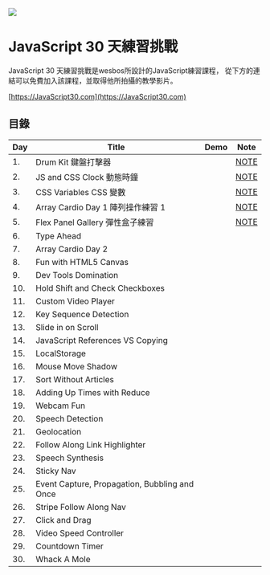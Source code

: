![](https://javascript30.com/images/JS3-social-share.png)

# JavaScript 30 天練習挑戰

JavaScript 30 天練習挑戰是wesbos所設計的JavaScript練習課程，
從下方的連結可以免費加入該課程，並取得他所拍攝的教學影片。

[https://JavaScript30.com](https://JavaScript30.com)

## 目錄

|Day|Title|Demo|Note|
|---|-----|----|--------|
|1.|Drum Kit 鍵盤打擊器||[NOTE](https://github.com/dh-46/JavaScript30_dh46.tw/tree/master/01%20-%20JavaScript%20Drum%20Kit)|
|2.|JS and CSS Clock 動態時鐘||[NOTE](https://github.com/dh-46/JavaScript30_dh46.tw/tree/master/02%20-%20JS%20and%20CSS%20Clock)|
|3.|CSS Variables CSS 變數||[NOTE](https://github.com/dh-46/JavaScript30_dh46.tw/tree/master/03%20-%20CSS%20Variables)|
|4.|Array Cardio Day 1 陣列操作練習 1||[NOTE](https://github.com/dh-46/JavaScript30_dh46.tw/tree/master/04%20-%20Array%20Cardio%20Day%201)|
|5.|Flex Panel Gallery 彈性盒子練習||[NOTE](https://github.com/dh-46/JavaScript30_dh46.tw/tree/master/05%20-%20Flex%20Panel%20Gallery)|
|6.|Type Ahead |||
|7.|Array Cardio Day 2|||
|8.|Fun with HTML5 Canvas|||
|9.|Dev Tools Domination|||
|10.|Hold Shift and Check Checkboxes|||
|11.|Custom Video Player|||
|12.|Key Sequence Detection|||
|13.|Slide in on Scroll|||
|14.|JavaScript References VS Copying|||
|15.|LocalStorage|||
|16.|Mouse Move Shadow|||
|17.|Sort Without Articles|||
|18.|Adding Up Times with Reduce|||
|19.|Webcam Fun|||
|20.|Speech Detection|||
|21.|Geolocation|||
|22.|Follow Along Link Highlighter|||
|23.|Speech Synthesis|||
|24.|Sticky Nav|||
|25.|Event Capture, Propagation, Bubbling and Once|||
|26.|Stripe Follow Along Nav|||
|27.|Click and Drag|||
|28.|Video Speed Controller|||
|29.|Countdown Timer|||
|30.|Whack A Mole|||